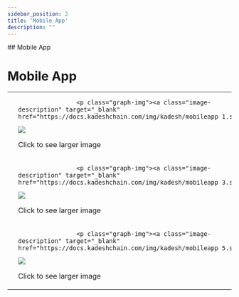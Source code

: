 ```yaml
---
sidebar_position: 2
title: 'Mobile App'
description: ""
---
```

<head>
    <link rel="canonical" href="https://docs.kadeshchain.com/docs/whitepaper/References/MobileApp/" />
</head>
## Mobile App

<h1>Mobile App</h1>

<div class="mobile-table">
    <table width="100%">
        <tbody width="100%">
            <tr>
                <td width="10%"></td>
                <td width="35%">
                    <!-- <p class="mobile-img"><img src="https://docs.kadeshchain.com/img/kadesh/mobileapp_1.svg" /></p> -->

                    <p class="graph-img"><a class="image-description" target="_blank" href="https://docs.kadeshchain.com/img/kadesh/mobileapp_1.svg">
<img src="https://docs.kadeshchain.com/img/kadesh/mobileapp_1.svg" />
<p>Click to see larger image</p>
    </a></p>
                </td>
                <td width="10%"></td>
                <td width="35%">
                    <!-- <p class="mobile-img"><img src="https://docs.kadeshchain.com/img/kadesh/mobileapp_2.svg" /></p> -->

                    <p class="graph-img"><a class="image-description" target="_blank" href="https://docs.kadeshchain.com/img/kadesh/mobileapp_2.svg">
<img src="https://docs.kadeshchain.com/img/kadesh/mobileapp_2.svg" />
<p>Click to see larger image</p>
    </a></p>
                </td>
                <td width="10%"></td>
            </tr>
            <tr>
                <td width="10%"></td>
                <td width="35%">
                    <!-- <p class="mobile-img"><img src="https://docs.kadeshchain.com/img/kadesh/mobileapp_3.svg" /></p> -->

                    <p class="graph-img"><a class="image-description" target="_blank" href="https://docs.kadeshchain.com/img/kadesh/mobileapp_3.svg">
<img src="https://docs.kadeshchain.com/img/kadesh/mobileapp_3.svg" />
<p>Click to see larger image</p>
    </a></p>
                </td>
                <td width="10%"></td>
                <td width="35%">
                    <!-- <p class="mobile-img"><img src="https://docs.kadeshchain.com/img/kadesh/mobileapp_4.svg" /></p> -->

                    <p class="graph-img"><a class="image-description" target="_blank" href="https://docs.kadeshchain.com/img/kadesh/mobileapp_4.svg">
<img src="https://docs.kadeshchain.com/img/kadesh/mobileapp_4.svg" />
<p>Click to see larger image</p>
    </a></p>
                </td>
                <td width="10%"></td>
            </tr>
            <tr>
                <td width="10%"></td>
                <td width="35%">
                    <!-- <p class="mobile-img"><img src="https://docs.kadeshchain.com/img/kadesh/mobileapp_5.svg" /></p> -->

                    <p class="graph-img"><a class="image-description" target="_blank" href="https://docs.kadeshchain.com/img/kadesh/mobileapp_5.svg">
<img src="https://docs.kadeshchain.com/img/kadesh/mobileapp_5.svg" />
<p>Click to see larger image</p>
    </a></p>
                </td>
                <td width="10%"></td>
                <td width="35%">
                    <!-- <p class="mobile-img"><img src="https://docs.kadeshchain.com/img/kadesh/mobileapp_6.svg" /></p> -->

                    <p class="graph-img"><a class="image-description" target="_blank" href="https://docs.kadeshchain.com/img/kadesh/mobileapp_6.svg">
<img src="https://docs.kadeshchain.com/img/kadesh/mobileapp_6.svg" />
<p>Click to see larger image</p>
    </a></p>
                </td>
                <td width="10%">
                </td>
            </tr>
        </tbody>
    </table>
</div>
